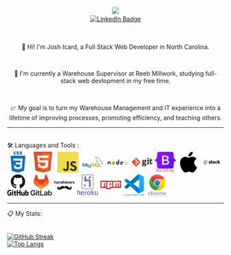 <div id="header" align="center">
  <img src="https://media.giphy.com/media/jdPMeyv9rn0hZHh8n9/giphy.gif" width="200"/>
</div>
<div id="badges" align="center">
  <a href="https://www.linkedin.com/in/joshicard/">
    <img src="https://img.shields.io/badge/LinkedIn-blue?style=for-the-badge&logo=linkedin&logoColor=white" alt="LinkedIn Badge"/>
  </a>
  <br>
  <img src="https://komarev.com/ghpvc/?username=jicard&style=flat-square&color=blue" alt=""/>
</div>
<br>
<div id="about-me">
  <p align="center">👋 Hi! I'm Josh Icard, a Full Stack Web Developer in North Carolina.</p>
  <br>
  <p align="center">💼 I'm currently a Warehouse Supervisor at Reeb Millwork, studying full-stack web devlopment in my free time.</p>
  <br>
  <p align="center">📈 My goal is to turn my Warehouse Management and IT experience into a lifetime of improving processes, promoting efficiency, and teaching others.</p>
</div>
<hr>
<br>
<div id="code-icons">
🛠️ Languages and Tools :
<br>
  <img src="https://github.com/devicons/devicon/blob/master/icons/css3/css3-plain-wordmark.svg"  title="CSS3" alt="CSS" width="50" height="50"/>&nbsp;
  <img src="https://github.com/devicons/devicon/blob/master/icons/html5/html5-original.svg" title="HTML5" alt="HTML" width="50" height="50"/>&nbsp;
  <img src="https://github.com/devicons/devicon/blob/master/icons/javascript/javascript-original.svg" title="JavaScript" alt="JavaScript" width="50" height="50"/>&nbsp;
  <img src="https://github.com/devicons/devicon/blob/master/icons/mysql/mysql-original-wordmark.svg" title="MySQL"  alt="MySQL" width="50" height="50"/>&nbsp;
  <img src="https://github.com/devicons/devicon/blob/master/icons/nodejs/nodejs-original-wordmark.svg" title="NodeJS" alt="NodeJS" width="50" height="50"/>&nbsp;
  <img src="https://github.com/devicons/devicon/blob/master/icons/git/git-original-wordmark.svg" title="Git" **alt="Git" width="50" height="50"/>
  <img src="https://github.com/devicons/devicon/blob/master/icons/bootstrap/bootstrap-original-wordmark.svg" title="Bootstrap" **alt="Bootstrap" width="50" height="50"/>
  <img src="https://github.com/devicons/devicon/blob/master/icons/apple/apple-original.svg" title="Apple" **alt="Apple" width="50" height="50"/>
  <img src="https://github.com/devicons/devicon/blob/master/icons/slack/slack-original-wordmark.svg" title="Slack" **alt="Slack" width="50" height="50"/>
  <img src="https://github.com/devicons/devicon/blob/master/icons/github/github-original-wordmark.svg" title="GitHub" **alt="GitHub" width="50" height="50"/>
  <img src="https://github.com/devicons/devicon/blob/master/icons/gitlab/gitlab-original-wordmark.svg" title="GitLab" **alt="GitLab" width="50" height="50"/>
  <img src="https://github.com/devicons/devicon/blob/master/icons/handlebars/handlebars-original-wordmark.svg" title="Handlebars" **alt="Handlebars" width="50" height="50"/>
  <img src="https://github.com/devicons/devicon/blob/master/icons/heroku/heroku-original-wordmark.svg" title="Heroku" **alt="Heroku" width="50" height="50"/>
  <img src="https://github.com/devicons/devicon/blob/master/icons/npm/npm-original-wordmark.svg" title="npm" **alt="npm" width="50" height="50"/>
  <img src="https://github.com/devicons/devicon/blob/master/icons/vscode/vscode-original-wordmark.svg" title="vscode" **alt="vscode" width="50" height="50"/>
  <img src="https://github.com/devicons/devicon/blob/master/icons/chrome/chrome-original-wordmark.svg" title="Chrome" **alt="Chrome" width="50" height="50"/>
</div>
<hr>
📋 My Stats: <br><br>

  [![GitHub Streak](http://github-readme-streak-stats.herokuapp.com?user=jicard&theme=dark&background=000000)](https://git.io/streak-stats)
  <br>
  [![Top Langs](https://github-readme-stats.vercel.app/api/top-langs/?username=jicard&layout=compact&theme=vision-friendly-dark)](https://github.com/anuraghazra/github-readme-stats)


